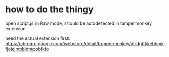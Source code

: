 # how to do the thingy
open script.js in Raw mode, should be autodetected in tampermonkey extension

need the actual extension first: https://chrome.google.com/webstore/detail/tampermonkey/dhdgffkkebhmkfjojejmpbldmpobfkfo

